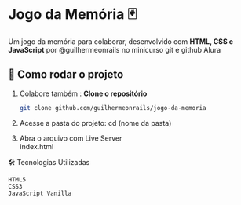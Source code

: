 # Jogo da Memória 🃏  

Um jogo da memória para colaborar,  desenvolvido com **HTML, CSS e JavaScript** por @guilhermeonrails no minicurso git e github Alura

## 🚀 Como rodar o projeto  

1. Colabore também : **Clone o repositório**  
   ```bash
   git clone github.com/guilhermeonrails/jogo-da-memoria

2. Acesse a pasta do projeto:
    cd (nome da pasta)
   
4. Abra o arquivo com Live Server      
      index.html

🛠️ Tecnologias Utilizadas

    HTML5
    CSS3
    JavaScript Vanilla
   
